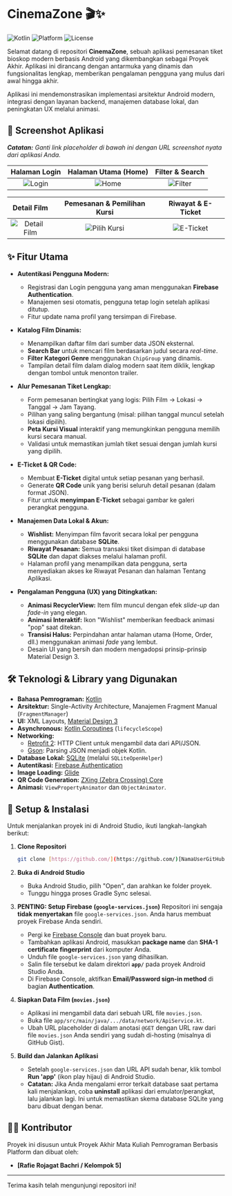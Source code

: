 # CinemaZone 🎬✨

![Kotlin](https://img.shields.io/badge/Made%20with-Kotlin-blue?logo=kotlin)
![Platform](https://img.shields.io/badge/Platform-Android-green.svg?style=flat)
![License](https://img.shields.io/badge/License-MIT-lightgrey.svg)

Selamat datang di repositori **CinemaZone**, sebuah aplikasi pemesanan tiket bioskop modern berbasis Android yang dikembangkan sebagai Proyek Akhir. Aplikasi ini dirancang dengan antarmuka yang dinamis dan fungsionalitas lengkap, memberikan pengalaman pengguna yang mulus dari awal hingga akhir.

Aplikasi ini mendemonstrasikan implementasi arsitektur Android modern, integrasi dengan layanan backend, manajemen database lokal, dan peningkatan UX melalui animasi.

## 📸 Screenshot Aplikasi

_**Catatan:** Ganti link placeholder di bawah ini dengan URL screenshot nyata dari aplikasi Anda._

| Halaman Login | Halaman Utama (Home) | Filter & Search |
| :---: | :---: | :---: |
| ![Login](https://github.com/user-attachments/assets/e8f383b7-8884-498e-9eb8-1827428fbc76) | ![Home](https://via.placeholder.com/270x540.png?text=Daftar+Film) | ![Filter](https://via.placeholder.com/270x540.png?text=Filter+Genre) |

| Detail Film | Pemesanan & Pemilihan Kursi | Riwayat & E-Ticket |
| :---: | :---: | :---: |
| ![Detail Film](https://via.placeholder.com/270x540.png?text=Detail+Film) | ![Pilih Kursi](https://via.placeholder.com/270x540.png?text=Peta+Kursi) | ![E-Ticket](https://via.placeholder.com/270x540.png?text=E-Ticket+QR) |


## ✨ Fitur Utama

* **Autentikasi Pengguna Modern:**
    * Registrasi dan Login pengguna yang aman menggunakan **Firebase Authentication**.
    * Manajemen sesi otomatis, pengguna tetap login setelah aplikasi ditutup.
    * Fitur update nama profil yang tersimpan di Firebase.

* **Katalog Film Dinamis:**
    * Menampilkan daftar film dari sumber data JSON eksternal.
    * **Search Bar** untuk mencari film berdasarkan judul secara *real-time*.
    * **Filter Kategori Genre** menggunakan `ChipGroup` yang dinamis.
    * Tampilan detail film dalam dialog modern saat item diklik, lengkap dengan tombol untuk menonton trailer.

* **Alur Pemesanan Tiket Lengkap:**
    * Form pemesanan bertingkat yang logis: Pilih Film -> Lokasi -> Tanggal -> Jam Tayang.
    * Pilihan yang saling bergantung (misal: pilihan tanggal muncul setelah lokasi dipilih).
    * **Peta Kursi Visual** interaktif yang memungkinkan pengguna memilih kursi secara manual.
    * Validasi untuk memastikan jumlah tiket sesuai dengan jumlah kursi yang dipilih.

* **E-Ticket & QR Code:**
    * Membuat **E-Ticket** digital untuk setiap pesanan yang berhasil.
    * Generate **QR Code** unik yang berisi seluruh detail pesanan (dalam format JSON).
    * Fitur untuk **menyimpan E-Ticket** sebagai gambar ke galeri perangkat pengguna.

* **Manajemen Data Lokal & Akun:**
    * **Wishlist:** Menyimpan film favorit secara lokal per pengguna menggunakan database **SQLite**.
    * **Riwayat Pesanan:** Semua transaksi tiket disimpan di database **SQLite** dan dapat diakses melalui halaman profil.
    * Halaman profil yang menampilkan data pengguna, serta menyediakan akses ke Riwayat Pesanan dan halaman Tentang Aplikasi.

* **Pengalaman Pengguna (UX) yang Ditingkatkan:**
    * **Animasi RecyclerView:** Item film muncul dengan efek *slide-up* dan *fade-in* yang elegan.
    * **Animasi Interaktif:** Ikon "Wishlist" memberikan feedback animasi "pop" saat ditekan.
    * **Transisi Halus:** Perpindahan antar halaman utama (Home, Order, dll.) menggunakan animasi *fade* yang lembut.
    * Desain UI yang bersih dan modern mengadopsi prinsip-prinsip Material Design 3.

## 🛠️ Teknologi & Library yang Digunakan

* **Bahasa Pemrograman:** [Kotlin](https://kotlinlang.org/)
* **Arsitektur:** Single-Activity Architecture, Manajemen Fragment Manual (`FragmentManager`)
* **UI:** XML Layouts, [Material Design 3](https://m3.material.io/)
* **Asynchronous:** [Kotlin Coroutines](https://kotlinlang.org/docs/coroutines-overview.html) (`lifecycleScope`)
* **Networking:**
    * [Retrofit 2](https://square.github.io/retrofit/): HTTP Client untuk mengambil data dari API/JSON.
    * [Gson](https://github.com/google/gson): Parsing JSON menjadi objek Kotlin.
* **Database Lokal:** [SQLite](https://www.sqlite.org/index.html) (melalui `SQLiteOpenHelper`)
* **Autentikasi:** [Firebase Authentication](https://firebase.google.com/docs/auth)
* **Image Loading:** [Glide](https://github.com/bumptech/glide)
* **QR Code Generation:** [ZXing (Zebra Crossing) Core](https://github.com/zxing/zxing)
* **Animasi:** `ViewPropertyAnimator` dan `ObjectAnimator`.

## 🚀 Setup & Instalasi

Untuk menjalankan proyek ini di Android Studio, ikuti langkah-langkah berikut:

1.  **Clone Repositori**
    ```bash
    git clone [https://github.com/](https://github.com/)[NamaUserGitHubAnda]/[NamaRepoAnda].git
    ```
2.  **Buka di Android Studio**
    * Buka Android Studio, pilih "Open", dan arahkan ke folder proyek.
    * Tunggu hingga proses Gradle Sync selesai.

3.  **PENTING: Setup Firebase (`google-services.json`)**
    Repositori ini sengaja **tidak menyertakan** file `google-services.json`. Anda harus membuat proyek Firebase Anda sendiri.

    * Pergi ke [Firebase Console](https://console.firebase.google.com/) dan buat proyek baru.
    * Tambahkan aplikasi Android, masukkan **package name** dan **SHA-1 certificate fingerprint** dari komputer Anda.
    * Unduh file `google-services.json` yang dihasilkan.
    * Salin file tersebut ke dalam direktori **`app/`** pada proyek Android Studio Anda.
    * Di Firebase Console, aktifkan **Email/Password sign-in method** di bagian **Authentication**.

4.  **Siapkan Data Film (`movies.json`)**
    * Aplikasi ini mengambil data dari sebuah URL file `movies.json`.
    * Buka file `app/src/main/java/.../data/network/ApiService.kt`.
    * Ubah URL placeholder di dalam anotasi `@GET` dengan URL raw dari file `movies.json` Anda sendiri yang sudah di-hosting (misalnya di GitHub Gist).

5.  **Build dan Jalankan Aplikasi**
    * Setelah `google-services.json` dan URL API sudah benar, klik tombol **Run 'app'** (ikon play hijau) di Android Studio.
    * **Catatan:** Jika Anda mengalami error terkait database saat pertama kali menjalankan, coba **uninstall** aplikasi dari emulator/perangkat, lalu jalankan lagi. Ini untuk memastikan skema database SQLite yang baru dibuat dengan benar.

## 🧑‍💻 Kontributor

Proyek ini disusun untuk Proyek Akhir Mata Kuliah Pemrograman Berbasis Platform dan dibuat oleh:

* **[Rafie Rojagat Bachri / Kelompok 5]**

---

Terima kasih telah mengunjungi repositori ini!
